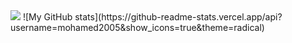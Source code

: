 <img src="https://github-readme-stats.vercel.app/api/top-langs/?username=mohamedaatid&layout=compact&theme=dark&langs_count=16&card_width=900&hide_border=true&bg_color=00000000"/>
![My GitHub stats](https://github-readme-stats.vercel.app/api?username=mohamed2005&show_icons=true&theme=radical)

